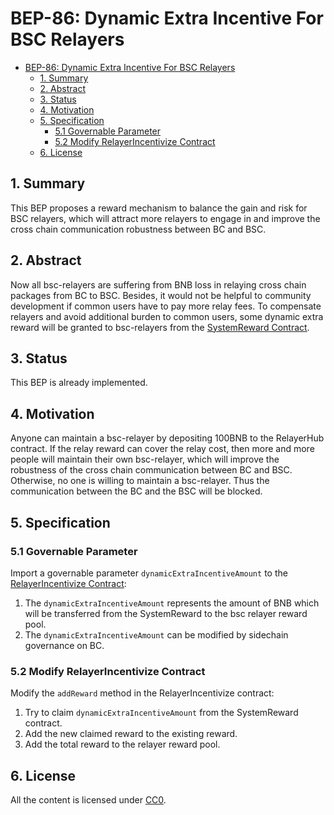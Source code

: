 # BEP-86: Dynamic Extra Incentive For BSC Relayers

- [BEP-86: Dynamic Extra Incentive For BSC Relayers](#bep-86-dynamic-extra-incentive-for-bsc-relayers)
  - [1. Summary](#1-summary)
  - [2. Abstract](#2-abstract)
  - [3. Status](#3-status)
  - [4. Motivation](#4-motivation)
  - [5. Specification](#5-specification)
    - [5.1 Governable Parameter](#51-governable-parameter)
    - [5.2 Modify RelayerIncentivize Contract](#52-modify-relayerincentivize-contract)
  - [6. License](#6-license)
  
## 1. Summary

This BEP proposes a reward mechanism to balance the gain and risk for BSC relayers, which will attract more relayers to engage in and improve the cross chain communication robustness between BC and BSC.

## 2. Abstract

Now all bsc-relayers are suffering from BNB loss in relaying cross chain packages from BC to BSC. Besides, it would not be helpful to community development if common users have to pay more relay fees. To compensate relayers and avoid additional burden to common users, some dynamic extra reward will be granted to bsc-relayers from the [SystemReward Contract](https://github.com/binance-chain/bsc-genesis-contract/blob/master/contracts/SystemReward.sol).

## 3. Status

This BEP is already implemented.

## 4. Motivation

Anyone can maintain a bsc-relayer by depositing 100BNB to the RelayerHub contract. If the relay reward can cover the relay cost, then more and more people will maintain their own bsc-relayer, which will improve the robustness of the cross chain communication between BC and BSC. Otherwise, no one is willing to maintain a bsc-relayer. Thus the communication between the BC and the BSC will be blocked. 

## 5. Specification

### 5.1 Governable Parameter
Import a governable parameter `dynamicExtraIncentiveAmount` to the [RelayerIncentivize Contract](https://github.com/binance-chain/bsc-genesis-contract/blob/master/contracts/RelayerIncentivize.sol):
1. The `dynamicExtraIncentiveAmount` represents the amount of BNB which will be transferred from the SystemReward to the bsc relayer reward pool.
2. The `dynamicExtraIncentiveAmount` can be modified by sidechain governance on BC.

### 5.2 Modify RelayerIncentivize Contract
Modify the `addReward` method in the RelayerIncentivize contract:
1. Try to claim `dynamicExtraIncentiveAmount` from the SystemReward contract.
2. Add the new claimed reward to the existing reward.
3. Add the total reward to the relayer reward pool.

## 6. License
All the content is licensed under [CC0](https://creativecommons.org/publicdomain/zero/1.0/).
